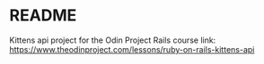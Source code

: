 # README

Kittens api project for the Odin Project Rails course
link: https://www.theodinproject.com/lessons/ruby-on-rails-kittens-api